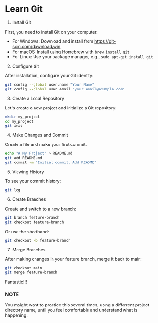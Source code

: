 # Learn Git

1. Install Git

First, you need to install Git on your computer.

- For Windows: Download and install from
https://git-scm.com/download/win
- For macOS: Install using Homebrew with `brew install git`
- For Linux: Use your package manager, e.g., `sudo apt-get install git`

2. Configure Git

After installation, configure your Git identity:

```bash
git config --global user.name "Your Name"
git config --global user.email "your.email@example.com"
```

3. Create a Local Repository

Let's create a new project and initialize a Git repository:

```bash
mkdir my_project
cd my_project
git init
```

4. Make Changes and Commit

Create a file and make your first commit:

```bash
echo "# My Project" > README.md
git add README.md
git commit -m "Initial commit: Add README"
```

5. Viewing History

To see your commit history:

```bash
git log
```

6. Create Branches

Create and switch to a new branch:

```bash
git branch feature-branch
git checkout feature-branch
```

Or use the shorthand:

```bash
git checkout -b feature-branch
```

7. Merge Branches

After making changes in your feature branch, merge it back to main:

```bash
git checkout main
git merge feature-branch
```


Fantastic!!!

### NOTE
You maight want to practice this several times, using a differrent project directory name, until you feel comfortable and understand what is happening.
